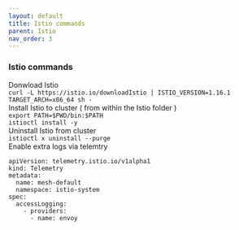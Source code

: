 ```yaml
---
layout: default
title: Istio commands
parent: Istio
nav_order: 3
---
```

### Istio commands

Donwload Istio   
```curl -L https://istio.io/downloadIstio | ISTIO_VERSION=1.16.1 TARGET_ARCH=x86_64 sh -```   
Install Istio to cluster ( from within the Istio folder )    
```export PATH=$PWD/bin:$PATH```     
```istioctl install -y```   
Uninstall Istio from cluster   
```istioctl x uninstall --purge```   
Enable extra logs via telemtry    
```
apiVersion: telemetry.istio.io/v1alpha1
kind: Telemetry
metadata:
  name: mesh-default
  namespace: istio-system
spec:
  accessLogging:
    - providers:
      - name: envoy
```   

      